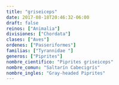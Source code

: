 ```yaml
---
title: "griseiceps"
date: 2017-08-18T20:46:32-06:00
draft: false
reinos: ["Animalia"]
divisiones: ["Chordata"]
clases: ["Aves"]
ordenes: ["Passeriformes"]
familias: ["Tyrannidae "]
generos: ["Piprites"]
nombre_cientifico: "Piprites griseiceps"
nombre_comun: "Saltarín Cabecigrís"
nombre_ingles: "Gray-headed Piprites"
---
```

